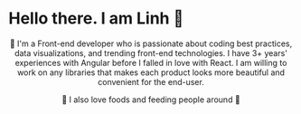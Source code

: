 # Hello there. I am Linh 👋

<p align="center">💪 I'm a Front-end developer who is passionate about coding best practices, data visualizations, and trending front-end technologies. I have 3+ years' experiences with Angular before I falled in love with React. I am willing to work on any libraries that makes each product looks more beautiful and convenient for the end-user.</p>
<p align="center">🍄 I also love foods and feeding people around 💙</p>

